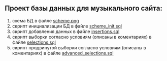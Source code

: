 ## Проект базы данных для музыкального сайта:
1. схема БД в файле [scheme.png](scheme.png)
2. скрипт инициализации БД в файле [scheme_init.sql](scheme_init.sql)
3. скрипт добавления данных в файле [insertions.sql](insertions.sql)
4. скрипт выборки согласно условиям (описаны в коментариях) в файле [selections.sql](selections.sql)
5. скрипт продвинутой выборки согласно условиям (описаны в коментариях) в файле [advanced_selections.sql](advanced_selections.sql)
